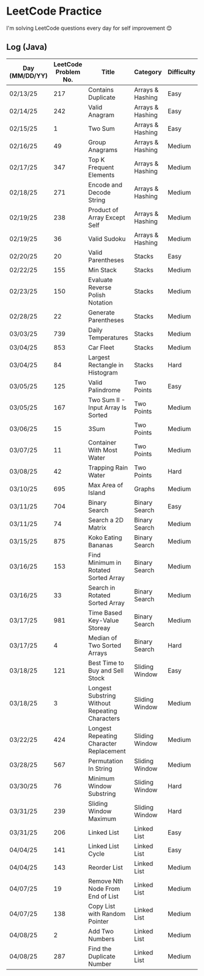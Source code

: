 # LeetCode Practice

I'm solving LeetCode questions every day for self improvement 😊

## Log (Java)
| Day (MM/DD/YY) | LeetCode Problem No. | Title                                          | Category         | Difficulty | Language | Time complexity | Space complexity | Notes | Time spent (min) | My solution result  | File                           |
|----------------|----------------------|------------------------------------------------|------------------|------------|----------|-----------------|------------------|-------|------------------|---------------------|--------------------------------|
| 02/13/25       | 217                  | Contains Duplicate                             | Arrays & Hashing | Easy       | Java     | O(n)            | O(n)             |       | 10               | Accepted            | [q217.cpp](java/src/q217.java) |
| 02/14/25       | 242                  | Valid Anagram                                  | Arrays & Hashing | Easy       | Java     | O(n)            | O(n)             |       | 20               | Accepted            | [q242.cpp](java/src/q242.java) |
| 02/15/25       | 1                    | Two Sum                                        | Arrays & Hashing | Easy       | Java     | O(n)            | O(n)             |       | 30               | Accepted            | [q1.cpp](java/src/q1.java)     |
| 02/16/25       | 49                   | Group Anagrams                                 | Arrays & Hashing | Medium     | Java     | O(n^2)          | O(n)             |       | 40               | Accepted            | [q49.cpp](java/src/q49.java)   |
| 02/17/25       | 347                  | Top K Frequent Elements                        | Arrays & Hashing | Medium     | Java     | O(n)            | O(n)             |       | 60               | Accepted with hints | [q347.cpp](java/src/q347.java) |
| 02/18/25       | 271                  | Encode and Decode String                       | Arrays & Hashing | Medium     | Java     | O(n)            | O(1)             |       | 60               | Wrong Answer        | [q271.cpp](java/src/q271.java) |
| 02/19/25       | 238                  | Product of Array Except Self                   | Arrays & Hashing | Medium     | Java     | O(n)            | O(n)             |       |                  | Time Limit Exceeded | [q238.cpp](java/src/q238.java) |
| 02/19/25       | 36                   | Valid Sudoku                                   | Arrays & Hashing | Medium     | Java     | O(n^2)          | O(n^2)           |       |                  |                     | [q36.cpp](java/src/q36.java)   |
| 02/20/25       | 20                   | Valid Parentheses                              | Stacks           | Easy       | Java     | O(n)            | O(n)             |       |                  |                     | [q36.cpp](java/src/q20.java)   |
| 02/22/25       | 155                  | Min Stack                                      | Stacks           | Medium     | Java     | O(1)            | O(n)             |       | 30               | Accepted            | [q155.cpp](java/src/q155.java) |
| 02/23/25       | 150                  | Evaluate Reverse Polish Notation               | Stacks           | Medium     | Java     | O(n)            | O(n)             |       | 25               | Accepted            | [q150.cpp](java/src/q150.java) |
| 02/28/25       | 22                   | Generate Parentheses                           | Stacks           | Medium     | Java     | O(4^n)          | O(n)             |       |                  |                     | [q22.cpp](java/src/q22.java)   |
| 03/03/25       | 739                  | Daily Temperatures                             | Stacks           | Medium     | Java     | O(n)            | O(n)             |       |                  |                     | [q739.cpp](java/src/q739.java) |
| 03/04/25       | 853                  | Car Fleet                                      | Stacks           | Medium     | Java     | O(n*logn)       | O(n)             |       |                  |                     | [q853.cpp](java/src/q853.java) |
| 03/04/25       | 84                   | Largest Rectangle in Histogram                 | Stacks           | Hard       | Java     | O(n^2)          | O(n)             |       |                  |                     | [q84.cpp](java/src/q84.java)   |
| 03/05/25       | 125                  | Valid Palindrome                               | Two Points       | Easy       | Java     | O(n)            | O(1)             |       |                  |                     | [q125.cpp](java/src/q125.java) |
| 03/05/25       | 167                  | Two Sum II - Input Array Is Sorted             | Two Points       | Medium     | Java     | O(n)            | O(1)             |       |                  |                     | [q167.cpp](java/src/q167.java) |
| 03/06/25       | 15                   | 3Sum                                           | Two Points       | Medium     | Java     | O(n^2)          | O(n)             |       |                  |                     | [q15.cpp](java/src/q15.java)   |
| 03/07/25       | 11                   | Container With Most Water                      | Two Points       | Medium     | Java     | O(n)            | O(1)             |       | 15               | Accepted            | [q11.cpp](java/src/q11.java)   |
| 03/08/25       | 42                   | Trapping Rain Water                            | Two Points       | Hard       | Java     | O(n)            | O(1)             |       |                  |                     | [q42.cpp](java/src/q42.java)   |
| 03/10/25       | 695                  | Max Area of Island                             | Graphs           | Medium     | Java     | O(n)            | O(n)             |       |                  |                     | [q695.cpp](java/src/q695.java) |
| 03/11/25       | 704                  | Binary Search                                  | Binary Search    | Easy       | Java     | O(logn)         | O(1)             |       | 15               | Accepted            | [q704.cpp](java/src/q704.java) |
| 03/11/25       | 74                   | Search a 2D Matrix                             | Binary Search    | Medium     | Java     | O(logn)         | O(1)             |       |                  |                     | [q74.cpp](java/src/q74.java)   |
| 03/15/25       | 875                  | Koko Eating Bananas                            | Binary Search    | Medium     | Java     | O(nlogn)        | O(1)             |       |                  |                     | [q875.cpp](java/src/q875.java) |
| 03/16/25       | 153                  | Find Minimum in Rotated Sorted Array           | Binary Search    | Medium     | Java     | O(logn)         | O(1)             |       |                  |                     | [q153.cpp](java/src/q153.java) |
| 03/16/25       | 33                   | Search in Rotated Sorted Array                 | Binary Search    | Medium     | Java     | O(logn)         | O(1)             |       |                  |                     | [q33.cpp](java/src/q33.java)   |
| 03/17/25       | 981                  | Time Based Key-Value Storeay                   | Binary Search    | Medium     | Java     | O(log(m+n))     | O(log(m+n))      |       |                  |                     | [q981.cpp](java/src/q981.java) |
| 03/17/25       | 4                    | Median of Two Sorted Arrays                    | Binary Search    | Hard       | Java     | O(m+n)          | O(1)             |       |                  |                     | [q4.cpp](java/src/q4.java)     |
| 03/18/25       | 121                  | Best Time to Buy and Sell Stock                | Sliding Window   | Easy       | Java     | O(n)            | O(1)             |       |                  |                     | [q121.cpp](java/src/q121.java) |
| 03/18/25       | 3                    | Longest Substring Without Repeating Characters | Sliding Window   | Medium     | Java     | O(n)            | O(m)             |       |                  |                     | [q3.cpp](java/src/q3.java)     |
| 03/22/25       | 424                  | Longest Repeating Character Replacement        | Sliding Window   | Medium     | Java     | O(m*n)          | O(m)             |       |                  |                     | [q424.cpp](java/src/q424.java) |
| 03/28/25       | 567                  | Permutation In String                          | Sliding Window   | Medium     | Java     | O(n)            | O(1)             |       |                  |                     | [q567.cpp](java/src/q567.java) |
| 03/30/25       | 76                   | Minimum Window Substring                       | Sliding Window   | Hard       | Java     | O(n)            | O(n)             |       |                  |                     | [q76.cpp](java/src/q76.java)   |
| 03/31/25       | 239                  | Sliding Window Maximum                         | Sliding Window   | Hard       | Java     | O(n)            | O(n)             |       |                  |                     | [q239.cpp](java/src/q239.java) |
| 03/31/25       | 206                  | Linked List                                    | Linked List      | Easy       | Java     | O(n)            | O(n)             |       |                  |                     | [q206.cpp](java/src/q206.java) |
| 04/04/25       | 141                  | Linked List Cycle                              | Linked List      | Easy       | Java     | O(1)            | O(1)             |       |                  |                     | [q141.cpp](java/src/q141.java) |
| 04/04/25       | 143                  | Reorder List                                   | Linked List      | Medium     | Java     | O(n)            | O(1)             |       |                  |                     | [q143.cpp](java/src/q143.java) |
| 04/07/25       | 19                   | Remove Nth Node From End of List               | Linked List      | Medium     | Java     | O(n)            | O(1)             |       |                  |                     | [q19.cpp](java/src/q19.java)   |
| 04/07/25       | 138                  | Copy List with Random Pointer                  | Linked List      | Medium     | Java     | O(n)            | O(n)             |       |                  |                     | [q138.cpp](java/src/q138.java) |
| 04/08/25       | 2                    | Add Two Numbers                                | Linked List      | Medium     | Java     | O(1)            | O(n)             |       |                  |                     | [q2.cpp](java/src/q2.java)     |
| 04/08/25       | 287                  | Find the Duplicate Number                      | Linked List      | Medium     | Java     | O(n)            | O(n)             |       |                  |                     | [q287.cpp](java/src/q287.java) |
